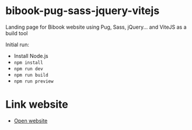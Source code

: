 # bibook-pug-sass-jquery-vitejs

Landing page for Bibook website using Pug, Sass, jQuery... and ViteJS as a build tool 

Initial run:

* Install Node.js
* `npm install`
* `npm run dev`
* `npm run build`
* `npm run preview`



# Link website
* [Open website](https://mrcanon.github.io/bibook-pug-sass-bem-jquery-vitejs/)